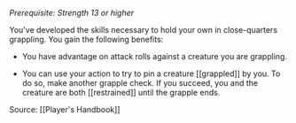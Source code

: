 _Prerequisite: Strength 13 or higher_

You've developed the skills necessary to hold your own in close-quarters grappling. You gain the following benefits:

-   You have advantage on attack rolls against a creature you are grappling.

-   You can use your action to try to pin a creature [[grappled]] by you. To do so, make another grapple check. If you succeed, you and the creature are both [[restrained]] until the grapple ends.

Source: [[Player's Handbook]]